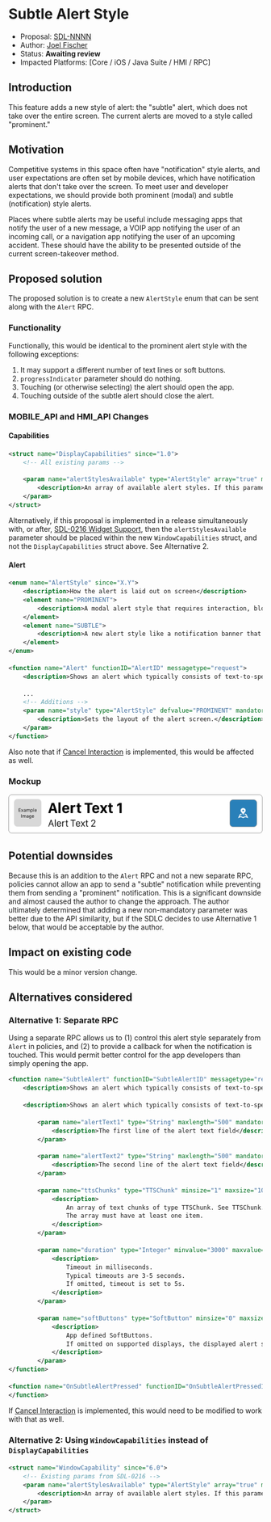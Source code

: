 # Subtle Alert Style

* Proposal: [SDL-NNNN](NNNN-alert-style-subtle.md)
* Author: [Joel Fischer](https://github.com/joeljfischer)
* Status: **Awaiting review**
* Impacted Platforms: [Core / iOS / Java Suite / HMI / RPC]

## Introduction
This feature adds a new style of alert: the "subtle" alert, which does not take over the entire screen. The current alerts are moved to a style called "prominent."

## Motivation
Competitive systems in this space often have "notification" style alerts, and user expectations are often set by mobile devices, which have notification alerts that don't take over the screen. To meet user and developer expectations, we should provide both prominent (modal) and subtle (notification) style alerts.

Places where subtle alerts may be useful include messaging apps that notify the user of a new message, a VOIP app notifying the user of an incoming call, or a navigation app notifying the user of an upcoming accident. These should have the ability to be presented outside of the current screen-takeover method.

## Proposed solution
The proposed solution is to create a new `AlertStyle` enum that can be sent along with the `Alert` RPC.

### Functionality
Functionally, this would be identical to the prominent alert style with the following exceptions:

1. It may support a different number of text lines or soft buttons.
2. `progressIndicator` parameter should do nothing.
3. Touching (or otherwise selecting) the alert should open the app.
4. Touching outside of the subtle alert should close the alert.

### MOBILE_API and HMI_API Changes

#### Capabilities
```xml
<struct name="DisplayCapabilities" since="1.0">
    <!-- All existing params -->

    <param name="alertStylesAvailable" type="AlertStyle" array="true" minValue="1" maxValue="1000" mandatory="false" since="6.x">
        <description>An array of available alert styles. If this parameter is not provided, only the `PROMINENT` style is assumed to be available.</description>
    </param>
</struct>
```

Alternatively, if this proposal is implemented in a release simultaneously with, or after, [SDL-0216 Widget Support](https://github.com/smartdevicelink/sdl_evolution/blob/master/proposals/0216-widget-support.md), then the `alertStylesAvailable` parameter should be placed within the new `WindowCapabilities` struct, and not the `DisplayCapabilities` struct above. See Alternative 2.

#### Alert
```xml
<enum name="AlertStyle" since="X.Y">
    <description>How the alert is laid out on screen</description>
    <element name="PROMINENT">
        <description>A modal alert style that requires interaction, blocking interaction with any other part of the display.</description>
    </element>
    <element name="SUBTLE">
        <description>A new alert style like a notification banner that doesn't take over the entire display and allows interaction with the current app. e.g. A navigation alert that lets the user know of an upcoming blockage on the road and asking the user if they wish to reroute.</description>
    </element>
</enum>

<function name="Alert" functionID="AlertID" messagetype="request">
    <description>Shows an alert which typically consists of text-to-speech message and text on the display. At least either alertText1, alertText2 or TTSChunks need to be provided.</description>
    
    ...
    <!-- Additions -->
    <param name="style" type="AlertStyle" defvalue="PROMINENT" mandatory="false" since="X.Y">
        <description>Sets the layout of the alert screen.</description>
    </param>
</function>
```

Also note that if [Cancel Interaction](https://github.com/smartdevicelink/sdl_evolution/blob/master/proposals/0184-cancel-interaction.md) is implemented, this would be affected as well.

### Mockup
![Subtle Alert Mockup](../assets/proposals/nnnn-alert-style-subtle/subtle-alert-mockup.png)

## Potential downsides
Because this is an addition to the `Alert` RPC and not a new separate RPC, policies cannot allow an app to send a "subtle" notification while preventing them from sending a "prominent" notification. This is a significant downside and almost caused the author to change the approach. The author ultimately determined that adding a new non-mandatory parameter was better due to the API similarity, but if the SDLC decides to use Alternative 1 below, that would be acceptable by the author.

## Impact on existing code
This would be a minor version change.

## Alternatives considered

### Alternative 1: Separate RPC
Using a separate RPC allows us to (1) control this alert style separately from `Alert` in policies, and (2) to provide a callback for when the notification is touched. This would permit better control for the app developers than simply opening the app.

```xml
<function name="SubtleAlert" functionID="SubtleAlertID" messagetype="request">
    <description>Shows an alert which typically consists of text-to-speech message and text on the display. At least either alertText1, alertText2 or TTSChunks need to be provided.</description>
    
    <description>Shows an alert which typically consists of text-to-speech message and text on the display. At least either alertText1, alertText2 or TTSChunks need to be provided.</description>
        
        <param name="alertText1" type="String" maxlength="500" mandatory="false">
            <description>The first line of the alert text field</description>
        </param>
        
        <param name="alertText2" type="String" maxlength="500" mandatory="false">
            <description>The second line of the alert text field</description>
        </param>
        
        <param name="ttsChunks" type="TTSChunk" minsize="1" maxsize="100" array="true" mandatory="false">
            <description>
                An array of text chunks of type TTSChunk. See TTSChunk.
                The array must have at least one item.
            </description>
        </param>
        
        <param name="duration" type="Integer" minvalue="3000" maxvalue="10000" defvalue="5000" mandatory="false">
            <description>
                Timeout in milliseconds.
                Typical timeouts are 3-5 seconds.
                If omitted, timeout is set to 5s.
            </description>
        </param>
        
        <param name="softButtons" type="SoftButton" minsize="0" maxsize="2" array="true" mandatory="false" since="2.0">
            <description>
                App defined SoftButtons.
                If omitted on supported displays, the displayed alert shall not have any SoftButtons.
            </description>
        </param>
</function>

<function name="OnSubtleAlertPressed" functionID="OnSubtleAlertPressedID" messagetype="notification">
</function>
```

If [Cancel Interaction](https://github.com/smartdevicelink/sdl_evolution/blob/master/proposals/0184-cancel-interaction.md) is implemented, this would need to be modified to work with that as well.

### Alternative 2: Using `WindowCapabilities` instead of `DisplayCapabilities`
```xml
<struct name="WindowCapability" since="6.0">
    <!-- Existing params from SDL-0216 -->
    <param name="alertStylesAvailable" type="AlertStyle" array="true" minValue="1" maxValue="1000" mandatory="false" since="6.x">
        <description>An array of available alert styles. If this parameter is not provided, only the `PROMINENT` style is assumed to be available.</description>
    </param>
</struct>
```
